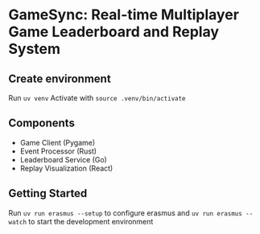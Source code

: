 # GameSync: Real-time Multiplayer Game Leaderboard and Replay System

## Create environment
Run `uv venv`
Activate with `source .venv/bin/activate`

## Components
- Game Client (Pygame)
- Event Processor (Rust)
- Leaderboard Service (Go)
- Replay Visualization (React)

## Getting Started
Run `uv run erasmus --setup` to configure erasmus and `uv run erasmus --watch` to start the development environment

